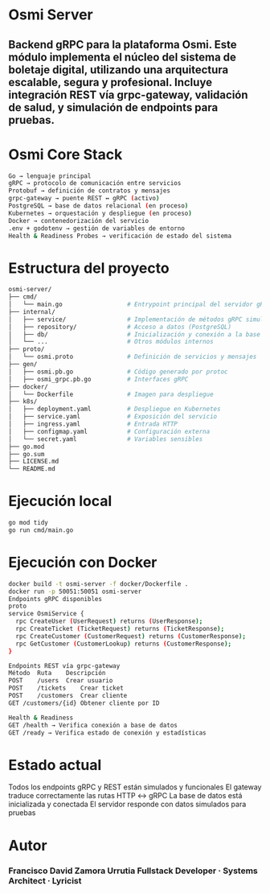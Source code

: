 # Osmi Server
Backend gRPC para la plataforma Osmi. Este módulo implementa el núcleo del sistema de boletaje digital, utilizando una arquitectura escalable, segura y profesional. Incluye integración REST vía grpc-gateway, validación de salud, y simulación de endpoints para pruebas.
---

# Osmi Core Stack
```bash
Go → lenguaje principal
gRPC → protocolo de comunicación entre servicios
Protobuf → definición de contratos y mensajes
grpc-gateway → puente REST ↔ gRPC (activo)
PostgreSQL → base de datos relacional (en proceso)
Kubernetes → orquestación y despliegue (en proceso)
Docker → contenedorización del servicio
.env + godotenv → gestión de variables de entorno
Health & Readiness Probes → verificación de estado del sistema
```

# Estructura del proyecto
```bash
osmi-server/
├── cmd/
│   └── main.go                  # Entrypoint principal del servidor gRPC
├── internal/
│   ├── service/                 # Implementación de métodos gRPC simulados
│   ├── repository/              # Acceso a datos (PostgreSQL)
│   ├── db/                      # Inicialización y conexión a la base de datos
│   └── ...                      # Otros módulos internos
├── proto/
│   └── osmi.proto               # Definición de servicios y mensajes
├── gen/
│   ├── osmi.pb.go               # Código generado por protoc
│   ├── osmi_grpc.pb.go          # Interfaces gRPC
├── docker/
│   └── Dockerfile               # Imagen para despliegue
├── k8s/
│   ├── deployment.yaml          # Despliegue en Kubernetes
│   ├── service.yaml             # Exposición del servicio
│   ├── ingress.yaml             # Entrada HTTP
│   ├── configmap.yaml           # Configuración externa
│   └── secret.yaml              # Variables sensibles
├── go.mod
├── go.sum
├── LICENSE.md
└── README.md
```

# Ejecución local
```bash
go mod tidy
go run cmd/main.go
```

# Ejecución con Docker
```bash
docker build -t osmi-server -f docker/Dockerfile .
docker run -p 50051:50051 osmi-server
Endpoints gRPC disponibles
proto
service OsmiService {
  rpc CreateUser (UserRequest) returns (UserResponse);
  rpc CreateTicket (TicketRequest) returns (TicketResponse);
  rpc CreateCustomer (CustomerRequest) returns (CustomerResponse);
  rpc GetCustomer (CustomerLookup) returns (CustomerResponse);
}

Endpoints REST vía grpc-gateway
Método	Ruta	Descripción
POST	/users	Crear usuario
POST	/tickets	Crear ticket
POST	/customers	Crear cliente
GET	/customers/{id}	Obtener cliente por ID

Health & Readiness
GET /health → Verifica conexión a base de datos
GET /ready → Verifica estado de conexión y estadísticas
```

# Estado actual
Todos los endpoints gRPC y REST están simulados y funcionales
El gateway traduce correctamente las rutas HTTP ↔ gRPC
La base de datos está inicializada y conectada
El servidor responde con datos simulados para pruebas

# Autor
### Francisco David Zamora Urrutia Fullstack Developer · Systems Architect · Lyricist